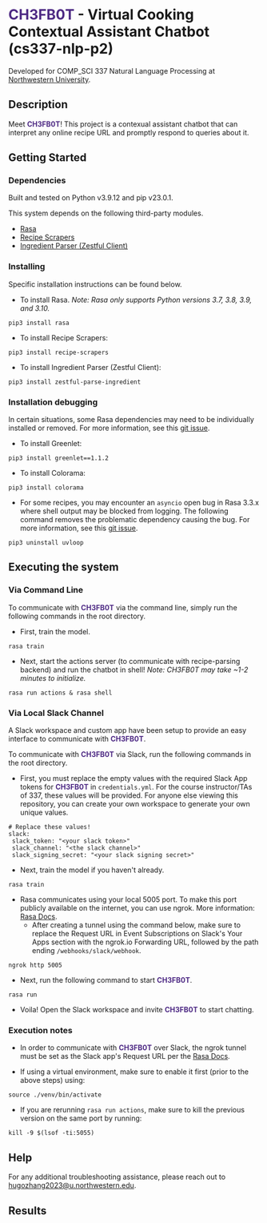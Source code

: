 # <span style="color:#4E2A84">**CH3FB0T**</span> - Virtual Cooking Contextual Assistant Chatbot (cs337-nlp-p2)

Developed for COMP_SCI 337 Natural Language Processing at [Northwestern University](https://www.northwestern.edu/).

## Description

Meet <span style="color:#4E2A84">**CH3FB0T**</span>! This project is a contexual assistant chatbot that can interpret any online recipe URL and promptly respond to queries about it.

## Getting Started

### Dependencies

Built and tested on Python v3.9.12 and pip v23.0.1.

This system depends on the following third-party modules.
* [Rasa](https://rasa.com/docs/rasa/installation/installing-rasa-open-source)
* [Recipe Scrapers](https://pypi.org/project/recipe-scrapers/)
* [Ingredient Parser (Zestful Client)](https://pypi.org/project/zestful-parse-ingredient/)

### Installing

Specific installation instructions can be found below.

* To install Rasa. *Note: Rasa only supports Python versions 3.7, 3.8, 3.9, and 3.10.*
```
pip3 install rasa
```

* To install Recipe Scrapers:
```
pip3 install recipe-scrapers
```

* To install Ingredient Parser (Zestful Client):
```
pip3 install zestful-parse-ingredient
```
### Installation debugging

In certain situations, some Rasa dependencies may need to be individually installed or removed. For more information, see this [git issue](https://github.com/OpenZeppelin/nile/issues/105).

* To install Greenlet:
```
pip3 install greenlet==1.1.2
```
* To install Colorama:
```
pip3 install colorama
```

* For some recipes, you may encounter an `asyncio` open bug in Rasa 3.3.x where shell output may be blocked from logging. The following command removes the problematic dependency causing the bug. For more information, see this [git issue](https://github.com/RasaHQ/rasa/issues/11575).
```
pip3 uninstall uvloop
```

## Executing the system

### Via Command Line
To communicate with <span style="color:#4E2A84">**CH3FB0T**</span> via the command line, simply run the following commands in the root directory.

* First, train the model.

```
rasa train
```

* Next, start the actions server (to communicate with recipe-parsing backend) and run the chatbot in shell! *Note: CH3FB0T may take ~1-2 minutes to initialize.*

```
rasa run actions & rasa shell
```

### Via Local Slack Channel
A Slack workspace and custom app have been setup to provide an easy interface to communicate with <span style="color:#4E2A84">**CH3FB0T**</span>.

To communicate with <span style="color:#4E2A84">**CH3FB0T**</span> via Slack, run the following commands in the root directory.

* First, you must replace the empty values with the required Slack App tokens for <span style="color:#4E2A84">**CH3FB0T**</span> in `credentials.yml`. For the course instructor/TAs of 337, these values will be provided. For anyone else viewing this repository, you can create your own workspace to generate your own unique values.

```
# Replace these values!
slack:
 slack_token: "<your slack token>"
 slack_channel: "<the slack channel>"
 slack_signing_secret: "<your slack signing secret>"
```

* Next, train the model if you haven't already.

```
rasa train
```

* Rasa communicates using your local 5005 port. To make this port publicly available on the internet, you can use ngrok. More information: [Rasa Docs](https://rasa.com/docs/rasa/messaging-and-voice-channels#testing-channels-on-your-local-machine).
    * After creating a tunnel using the command below, make sure to replace the Request URL in Event Subscriptions on Slack's Your Apps section with the ngrok.io Forwarding URL, followed by the path ending `/webhooks/slack/webhook`.
```
ngrok http 5005
```
* Next, run the following command to start <span style="color:#4E2A84">**CH3FB0T**</span>.
```
rasa run
```
* Voila! Open the Slack workspace and invite <span style="color:#4E2A84">**CH3FB0T**</span> to start chatting.

### Execution notes
* In order to communicate with <span style="color:#4E2A84">**CH3FB0T**</span> over Slack, the ngrok tunnel must be set as the Slack app's Request URL per the [Rasa Docs](https://rasa.com/docs/rasa/connectors/slack).

* If using a virtual environment, make sure to enable it first (prior to the above steps) using:
```
source ./venv/bin/activate
```

* If you are rerunning `rasa run actions`, make sure to kill the previous version on the same port by running:
```
kill -9 $(lsof -ti:5055)
```

## Help

For any additional troubleshooting assistance, please reach out to [hugozhang2023@u.northwestern.edu](mailto:hugozhang2023@u.northwestern.edu).

## Results